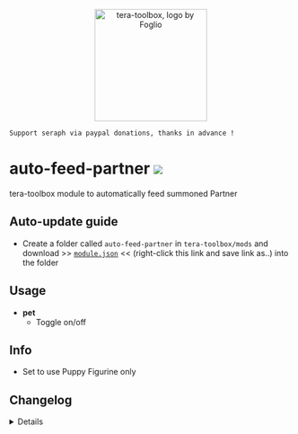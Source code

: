<p align="center">
<a href="#">
<img src="https://github.com/seraphinush-gaming/pastebin/blob/master/logo_ttb_trans.png?raw=true" width="200" height="200" alt="tera-toolbox, logo by Foglio" />
</a>
</p>

```
Support seraph via paypal donations, thanks in advance !
```

# auto-feed-partner [![](https://img.shields.io/badge/paypal-donate-333333.svg?colorA=0070BA&colorB=333333)](https://www.paypal.me/seraphinush)
tera-toolbox module to automatically feed summoned Partner

## Auto-update guide
- Create a folder called `auto-feed-partner` in `tera-toolbox/mods` and download >> [`module.json`](https://raw.githubusercontent.com/seraphinush-gaming/auto-feed-partner/master/module.json) << (right-click this link and save link as..) into the folder

## Usage
- __pet__
  - Toggle on/off

## Info
- Set to use Puppy Figurine only

## Changelog
<details>

    2.00
    - Removed spawning partner option
    - Removed `set` option
    1.03
    - Removed `fishing` option
    1.02
    - Added respawn feature upon changing zone after fishing
    - Added dynamic definition load
    1.01
    - Incorporated `tera-game-state`
    - Added mount check
    1.00
    - Initial commit

</details>